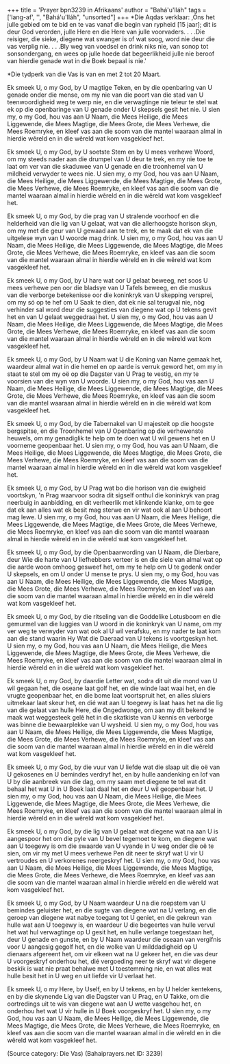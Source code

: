 +++
title = 'Prayer bpn3239 in Afrikaans'
author = "Bahá'u'lláh"
tags = ['lang-af', '', "Bahá'u'lláh", "unsorted"]
+++
*Die Aqdas verklaar: ,Ons het julle gebied om te bid en te vas vanaf die begin van rypheid [15 jaar]; dit is deur God verorden, julle Here en die Here van julle voorvaders. . . .Die reisiger, die sieke, diegene wat swanger is of wat soog, word nie deur die vas verplig nie. . . .Bly weg van voedsel en drink niks nie, van sonop tot sonsondergang, en wees op julle hoede dat begeerlikheid julle nie beroof van hierdie genade wat in die Boek bepaal is nie.'

*Die tydperk van die Vas is van en met 2 tot 20 Maart.

 

Ek smeek U, o my God, by U magtige Teken, en by die openbaring van U genade onder die mense, om my nie van die poort van die stad van U teenwoordigheid weg te werp nie, en die verwagtinge nie teleur te stel wat ek op die openbaringe van U genade onder U skepsels gesit het nie. U sien my, o my God, hou vas aan U Naam, die Mees Heilige, die Mees Liggewende, die Mees Magtige, die Mees Grote, die Mees Verhewe, die Mees Roemryke, en kleef vas aan die soom van die mantel waaraan almal in hierdie wêreld en in die wêreld wat kom vasgekleef het.

Ek smeek U, o my God, by U soetste Stem en by U mees verhewe Woord, om my steeds nader aan die drumpel van U deur te trek, en my nie toe te laat om ver van die skaduwee van U genade en die troonhemel van U mildheid verwyder te wees nie. U sien my, o my God, hou vas aan U Naam, die Mees Heilige, die Mees Liggewende, die Mees Magtige, die Mees Grote, die Mees Verhewe, die Mees Roemryke, en kleef vas aan die soom van die mantel waaraan almal in hierdie wêreld en in die wêreld wat kom vasgekleef het.

Ek smeek U, o my God, by die prag van U stralende voorhoof en die helderheid van die lig van U gelaat, wat van die allerhoogste horison skyn, om my met die geur van U gewaad aan te trek, en te maak dat ek van die uitgelese wyn van U woorde mag drink. U sien my, o my God, hou vas aan U Naam, die Mees Heilige, die Mees Liggewende, die Mees Magtige, die Mees Grote, die Mees Verhewe, die Mees Roemryke, en kleef vas aan die soom van die mantel waaraan almal in hierdie wêreld en in die wêreld wat kom vasgekleef het.

Ek smeek U, o my God, by U hare wat oor U gelaat beweeg, net soos U mees verhewe pen oor die bladsye van U Tafels beweeg, en die muskus van die verborge betekenisse oor die koninkryk van U skepping versprei, om my só op te hef om U Saak te dien, dat ek nie sal terugval nie, nòg verhinder sal word deur die suggesties van diegene wat op U tekens gevit het en van U gelaat weggedraai het. U sien my, o my God, hou vas aan U Naam, die Mees Heilige, die Mees Liggewende, die Mees Magtige, die Mees Grote, die Mees Verhewe, die Mees Roemryke, en kleef vas aan die soom van die mantel waaraan almal in hierdie wêreld en in die wêreld wat kom vasgekleef het.

Ek smeek U, o my God, by U Naam wat U die Koning van Name gemaak het, waardeur almal wat in die hemel en op aarde is verruk geword het, om my in staat te stel om my oë op die Dagster van U Prag te vestig, en my te voorsien van die wyn van U woorde. U sien my, o my God, hou vas aan U Naam, die Mees Heilige, die Mees Liggewende, die Mees Magtige, die Mees Grote, die Mees Verhewe, die Mees Roemryke, en kleef vas aan die soom van die mantel waaraan almal in hierdie wêreld en in die wêreld wat kom vasgekleef het.

Ek smeek U, o my God, by die Tabernakel van U majesteit op die hoogste bergspitse, en die Troonhemel van U Openbaring op die verhewenste heuwels, om my genadiglik te help om te doen wat U wil gewens het en U voorneme geopenbaar het. U sien my, o my God, hou vas aan U Naam, die Mees Heilige, die Mees Liggewende, die Mees Magtige, die Mees Grote, die Mees Verhewe, die Mees Roemryke, en kleef vas aan die soom van die mantel waaraan almal in hierdie wêreld en in die wêreld wat kom vasgekleef het.

Ek smeek U, o my God, by U Prag wat bo die horison van die ewigheid voortskyn, 'n Prag waarvoor sodra dit sigself onthul die koninkryk van prag neerbuig in aanbidding, en dit verheerlik met klinkende klanke, om te gee dat ek aan alles wat ek besit mag sterwe en vir wat ook al aan U behoort mag lewe. U sien my, o my God, hou vas aan U Naam, die Mees Heilige, die Mees Liggewende, die Mees Magtige, die Mees Grote, die Mees Verhewe, die Mees Roemryke, en kleef vas aan die soom van die mantel waaraan almal in hierdie wêreld en in die wêreld wat kom vasgekleef het.

Ek smeek U, o my God, by die Openbaarwording van U Naam, die Dierbare, deur Wie die harte van U liefhebbers verteer is en die siele van almal wat op die aarde woon omhoog gesweef het, om my te help om U te gedenk onder U skepsels, en om U onder U mense te prys. U sien my, o my God, hou vas aan U Naam, die Mees Heilige, die Mees Liggewende, die Mees Magtige, die Mees Grote, die Mees Verhewe, die Mees Roemryke, en kleef vas aan die soom van die mantel waaraan almal in hierdie wêreld en in die wêreld wat kom vasgekleef het.

Ek smeek U, o my God, by die ritseling van die Goddelike Lotusboom en die gemurmel van die luggies van U woord in die koninkryk van U name, om my ver weg te verwyder van wat ook al U wil verafsku, en my nader te laat kom aan die stand waarin Hy Wat die Daeraad van U tekens is voortgeskyn het. U sien my, o my God, hou vas aan U Naam, die Mees Heilige, die Mees Liggewende, die Mees Magtige, die Mees Grote, die Mees Verhewe, die Mees Roemryke, en kleef vas aan die soom van die mantel waaraan almal in hierdie wêreld en in die wêreld wat kom vasgekleef het.

Ek smeek U, o my God, by daardie Letter wat, sodra dit uit die mond van U wil gegaan het, die oseane laat golf het, en die winde laat waai het, en die vrugte geopenbaar het, en die bome laat voortspruit het, en alles sluiers uitmekaar laat skeur het, en dié wat aan U toegewy is laat haas het na die lig van die gelaat van hulle Here, die Ongedwonge, om aan my dit bekend te maak wat weggesteek gelê het in die skatkiste van U kennis en verborge was binne die bewaarplekke van U wysheid. U sien my, o my God, hou vas aan U Naam, die Mees Heilige, die Mees Liggewende, die Mees Magtige, die Mees Grote, die Mees Verhewe, die Mees Roemryke, en kleef vas aan die soom van die mantel waaraan almal in hierdie wêreld en in die wêreld wat kom vasgekleef het.

Ek smeek U, o my God, by die vuur van U liefde wat die slaap uit die oë van U gekosenes en U bemindes verdryf het, en by hulle aandenking en lof van U by die aanbreek van die dag, om my saam met diegene te tel wat dit behaal het wat U in U Boek laat daal het en deur U wil geopenbaar het. U sien my, o my God, hou vas aan U Naam, die Mees Heilige, die Mees Liggewende, die Mees Magtige, die Mees Grote, die Mees Verhewe, die Mees Roemryke, en kleef vas aan die soom van die mantel waaraan almal in hierdie wêreld en in die wêreld wat kom vasgekleef het.

Ek smeek U, o my God, by die lig van U gelaat wat diegene wat na aan U is aangespoor het om die pyle van U bevel tegemoet te kom, en diegene wat aan U toegewy is om die swaarde van U vyande in U weg onder die oë te sien, om vir my met U mees verhewe Pen dit neer te skryf wat U vir U vertroudes en U verkorenes neergeskryf het. U sien my, o my God, hou vas aan U Naam, die Mees Heilige, die Mees Liggewende, die Mees Magtige, die Mees Grote, die Mees Verhewe, die Mees Roemryke, en kleef vas aan die soom van die mantel waaraan almal in hierdie wêreld en die wêreld wat kom vasgekleef het.

Ek smeek U, o my God, by U Naam waardeur U na die roepstem van U bemindes geluister het, en die sugte van diegene wat na U verlang, en die geroep van diegene wat nabye toegang tot U geniet, en die gekreun van hulle wat aan U toegewy is, en waardeur U die begeertes van hulle vervul het wat hul verwagtinge op U gesit het, en hulle verlange toegestaan het, deur U genade en gunste, en by U Naam waardeur die oseaan van vergifnis voor U aangesig gegolf het, en die wolke van U milddadigheid op U dienaars afgereent het, om vir elkeen wat na U gekeer het, en die vas deur U voorgeskryf onderhou het, dié vergoeding neer te skryf wat vir diegene beskik is wat nie praat behalwe met U toestemming nie, en wat alles wat hulle besit het in U weg en uit liefde vir U verlaat het.

Ek smeek U, o my Here, by Uself, en by U tekens, en by U helder kentekens, en by die skynende Lig van die Dagster van U Prag, en U Takke, om die oortredings uit te wis van diegene wat aan U wette vasgehou het, en onderhou het wat U vir hulle in U Boek voorgeskryf het. U sien my, o my God, hou vas aan U Naam, die Mees Heilige, die Mees Liggewende, die Mees Magtige, die Mees Grote, die Mees Verhewe, die Mees Roemryke, en kleef vas aan die soom van die mantel waaraan almal in die wêreld en in die wêreld wat kom vasgekleef het.

(Source category: Die Vas)
(Bahaiprayers.net ID: 3239)
